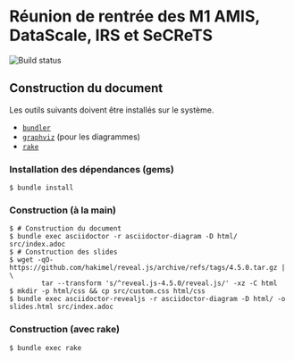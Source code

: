 # Réunion de rentrée des M1 AMIS, DataScale, IRS et SeCReTS

![Build status](https://github.com/uvsq-pef/prog-efficace/actions/workflows/deploy.yml/badge.svg)

## Construction du document
Les outils suivants doivent être installés sur le système.
* [`bundler`](https://bundler.io/)
* [`graphviz`](https://graphviz.org/) (pour les diagrammes)
* [`rake`](https://ruby.github.io/rake/)

### Installation des dépendances (gems)
```
$ bundle install
```

### Construction (à la main)
```
$ # Construction du document
$ bundle exec asciidoctor -r asciidoctor-diagram -D html/ src/index.adoc
$ # Construction des slides
$ wget -qO- https://github.com/hakimel/reveal.js/archive/refs/tags/4.5.0.tar.gz | \
        tar --transform 's/^reveal.js-4.5.0/reveal.js/' -xz -C html
$ mkdir -p html/css && cp src/custom.css html/css
$ bundle exec asciidoctor-revealjs -r asciidoctor-diagram -D html/ -o slides.html src/index.adoc
```

### Construction (avec rake)
```
$ bundle exec rake
```
